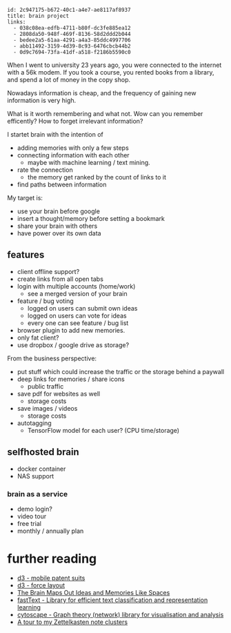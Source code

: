 ```
id: 2c947175-b672-40c1-a4e7-ae8117af8937
title: brain project
links:
  - 038c08ea-edfb-4711-b80f-dc3fe885ea12
  - 2808da50-948f-469f-8136-58d2ddd2b044
  - bedee2a5-61aa-4291-a4a3-85ddc4997706
  - abb11492-3159-4d39-8c93-6476cbcb44b2
  - 0d9c7694-73fa-41df-a518-f2186b5590c0
```

When I went to university 23 years ago, 
you were connected to the internet with a 56k modem.
If you took a course, you rented books from a library, 
and spend a lot of money in the copy shop.

Nowadays information is cheap, and the frequency 
of gaining new information is very high. 

What is it worth remembering and what not.
Wow can you remember efficently?
How to forget irrelevant information?

I startet brain with the intention of

* adding memories with only a few steps
* connecting information with each other
  * maybe with machine learning / text mining.
* rate the connection
  * the memory get ranked by the count of links to it
* find paths between information

My target is:

* use your brain before google
* insert a thought/memory before setting a bookmark
* share your brain with others
* have power over its own data

## features

* client offline support?
* create links from all open tabs
* login with multiple accounts (home/work)
  * see a merged version of your brain
* feature / bug voting
  * logged on users can submit own ideas
  * logged on users can vote for ideas
  * every one can see feature / bug list 
* browser plugin to add new memories.
* only fat client?
* use dropbox / google drive as storage? 

From the business perspective:

* put stuff which could increase the traffic or the storage behind a paywall
* deep links for memories / share icons
  * public traffic
* save pdf for websites as well
  * storage costs
* save images / videos
  * storage costs
* autotagging 
  * TensorFlow model for each user? (CPU time/storage)

## selfhosted brain 

* docker container
* NAS support

### brain as a service 

* demo login?
* video tour
* free trial
* monthly / annually plan

# further reading

* [d3 - mobile patent suits][1]
* [d3 - force layout][2]
* [The Brain Maps Out Ideas and Memories Like Spaces][3]
* [fastText - Library for efficient text classification and representation learning][4]
* [cytoscape - Graph theory (network) library for visualisation and analysis][5] 
* [A tour to my Zettelkasten note clusters][6]

[1]: https://observablehq.com/@d3/mobile-patent-suits
[2]: https://observablehq.com/@d3/sticky-force-layout?collection=@d3/d3-force
[3]: https://www.quantamagazine.org/the-brain-maps-out-ideas-and-memories-like-spaces-20190114/
[4]: https://fasttext.cc/
[5]: https://js.cytoscape.org/
[6]: https://news.ycombinator.com/item?id=29996037
